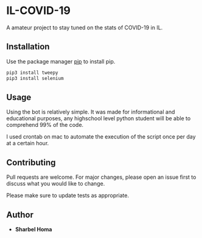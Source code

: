 # IL-COVID-19

A amateur project to stay tuned on the stats of COVID-19 in IL. 

## Installation

Use the package manager [pip](https://pip.pypa.io/en/stable/) to install pip.

```bash
pip3 install tweepy
pip3 install selenium
```
## Usage
Using the bot is relatively simple. It was made for informational and educational purposes, any highschool level python student will be able to comprehend 99% of the code. 

I used crontab on mac to automate the execution of the script once per day at a certain hour. 

## Contributing
Pull requests are welcome. For major changes, please open an issue first to discuss what you would like to change.

Please make sure to update tests as appropriate.

## Author

* **Sharbel Homa** 
